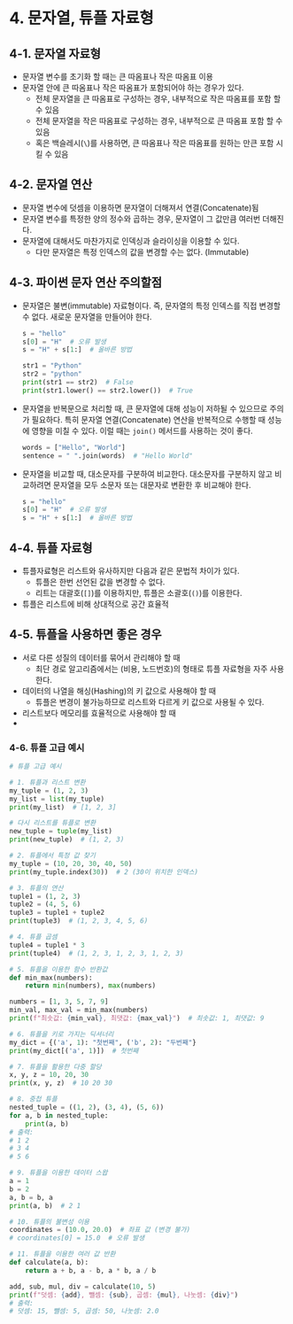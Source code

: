 # 4. 문자열, 튜플 자료형

## 4-1. 문자열 자료형

- 문자열 변수를 초기화 할 때는 큰 따옴표나 작은 따옴표 이용
- 문자열 안에 큰 따옴표나 작은 따옴표가 포함되어야 하는 경우가 있다.
    - 전체 문자열을 큰 따옴표로 구성하는 경우, 내부적으로 작은 따옴표를 포함 할 수 있음
    - 전체 문자열을 작은 따옴표로 구성하는 경우, 내부적으로 큰 따옴표 포함 할 수 있음
    - 혹은 백슬레시(`\`)를 사용하면, 큰 따옴표나 작은 따옴표를 원하는 만큰 포함 시킬 수 있음

## 4-2. 문자열 연산

- 문자열 변수에 덧셈을 이용하면 문자열이 더해져서 연결(Concatenate)됨
- 문자열 변수를 특정한 양의 정수와 곱하는 경우, 문자열이 그 값만큼 여러번 더해진다.
- 문자열에 대해서도 마찬가지로 인덱싱과 슬라이싱을 이용할 수 있다.
    - 다만 문자열은 특정 인덱스의 값을 변경할 수는 없다. (Immutable)

## 4-3. 파이썬 문자 연산 주의할점

- 문자열은 불변(immutable) 자료형이다. 즉, 문자열의 특정 인덱스를 직접 변경할 수 없다. 새로운 문자열을 만들어야 한다.
    
    ```python
    s = "hello"
    s[0] = "H"  # 오류 발생
    s = "H" + s[1:]  # 올바른 방법
    
    ```
    
    ```python
    str1 = "Python"
    str2 = "python"
    print(str1 == str2)  # False
    print(str1.lower() == str2.lower())  # True
    
    ```
     
- 문자열을 반복문으로 처리할 때, 큰 문자열에 대해 성능이 저하될 수 있으므로 주의가 필요하다. 특히 문자열 연결(Concatenate) 연산을 반복적으로 수행할 때 성능에 영향을 미칠 수 있다. 이럴 때는 `join()` 메서드를 사용하는 것이 좋다.
    
    ```python
    words = ["Hello", "World"]
    sentence = " ".join(words)  # "Hello World"
    ```
    
- 문자열을 비교할 때, 대소문자를 구분하여 비교한다. 대소문자를 구분하지 않고 비교하려면 문자열을 모두 소문자 또는 대문자로 변환한 후 비교해야 한다.
    
    ```python
    s = "hello"
    s[0] = "H"  # 오류 발생
    s = "H" + s[1:]  # 올바른 방법
    ```
    

## 4-4. 튜플 자료형

- 튜플자료형은 리스트와 유사하지만 다음과 같은 문법적 차이가 있다.
    - 튜플은 한번 선언된 값을 변경할 수 없다.
    - 리트는 대괄호(`[]`)를 이용하지만, 튜플은 소괄호(`()`)를 이용한다.
- 튜플은 리스트에 비해 상대적으로 공간 효율적

## 4-5. 튜플을 사용하면 좋은 경우

- 서로 다른 성질의 데이터를 묶어서 관리해야 할 때
    - 최단 경로 알고리즘에서는 (비용, 노드번호)의 형태로 튜플 자료형을 자주 사용한다.
- 데이터의 나열을 해싱(Hashing)의 키 값으로 사용해야 할 때
    - 튜플은 변경이 불가능하므로 리스트와 다르게 키 값으로 사용될 수 있다.
- 리스트보다 메모리를 효율적으로 사용해야 할  때
- 

### 4-6. 튜플 고급 예시

```python
# 튜플 고급 예시

# 1. 튜플과 리스트 변환
my_tuple = (1, 2, 3)
my_list = list(my_tuple)
print(my_list)  # [1, 2, 3]

# 다시 리스트를 튜플로 변환
new_tuple = tuple(my_list)
print(new_tuple)  # (1, 2, 3)

# 2. 튜플에서 특정 값 찾기
my_tuple = (10, 20, 30, 40, 50)
print(my_tuple.index(30))  # 2 (30이 위치한 인덱스)

# 3. 튜플의 연산
tuple1 = (1, 2, 3)
tuple2 = (4, 5, 6)
tuple3 = tuple1 + tuple2
print(tuple3)  # (1, 2, 3, 4, 5, 6)

# 4. 튜플 곱셈
tuple4 = tuple1 * 3
print(tuple4)  # (1, 2, 3, 1, 2, 3, 1, 2, 3)

# 5. 튜플을 이용한 함수 반환값
def min_max(numbers):
    return min(numbers), max(numbers)

numbers = [1, 3, 5, 7, 9]
min_val, max_val = min_max(numbers)
print(f"최솟값: {min_val}, 최댓값: {max_val}")  # 최솟값: 1, 최댓값: 9

# 6. 튜플을 키로 가지는 딕셔너리
my_dict = {('a', 1): "첫번째", ('b', 2): "두번째"}
print(my_dict[('a', 1)])  # 첫번째

# 7. 튜플을 활용한 다중 할당
x, y, z = 10, 20, 30
print(x, y, z)  # 10 20 30

# 8. 중첩 튜플
nested_tuple = ((1, 2), (3, 4), (5, 6))
for a, b in nested_tuple:
    print(a, b)
# 출력:
# 1 2
# 3 4
# 5 6

# 9. 튜플을 이용한 데이터 스왑
a = 1
b = 2
a, b = b, a
print(a, b)  # 2 1

# 10. 튜플의 불변성 이용
coordinates = (10.0, 20.0)  # 좌표 값 (변경 불가)
# coordinates[0] = 15.0  # 오류 발생

# 11. 튜플을 이용한 여러 값 반환
def calculate(a, b):
    return a + b, a - b, a * b, a / b

add, sub, mul, div = calculate(10, 5)
print(f"덧셈: {add}, 뺄셈: {sub}, 곱셈: {mul}, 나눗셈: {div}")
# 출력:
# 덧셈: 15, 뺄셈: 5, 곱셈: 50, 나눗셈: 2.0
```